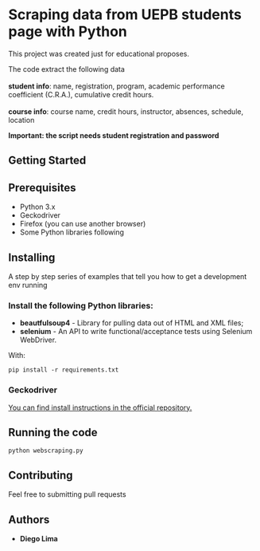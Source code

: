 # Scraping data from UEPB students page with Python

This project was created just for educational proposes.

The code extract the following data
\
\
**student info**: name, registration, program, academic performance coefficient (C.R.A.),
        cumulative credit hours.
\
\
**course info**: course name, credit hours, instructor, absences, schedule, location

**Important: the script needs student registration and password**

## Getting Started


## Prerequisites

* Python 3.x
* Geckodriver
* Firefox (you can use another browser)
* Some Python libraries following

## Installing

A step by step series of examples that tell you how to get a development env running

### Install the following Python libraries:

 * **beautfulsoup4** - Library for pulling data out of HTML and XML files;
 * **selenium** - An API to write functional/acceptance tests using Selenium WebDriver.

With:
```
pip install -r requirements.txt
```

### Geckodriver 

[You can find install instructions in the official repository.](https://github.com/mozilla/geckodriver/releases)


## Running the code

```
python webscraping.py
```

## Contributing

Feel free to submitting pull requests

## Authors

* **Diego Lima**

## 
